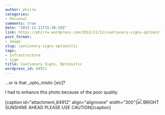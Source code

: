 ```yaml
---
author: philrw
categories:
- Personal
comments: true
date: "2013-11-11T15:30:19Z"
link: https://philrw.wordpress.com/2013/11/11/cautionary-signs-optimistic/
post_format:
- Image
slug: cautionary-signs-optimistic
tags:
- infrastructure
- sign
title: Cautionary Signs, Optimistic
wordpress_id: 84911
---
```


...or is that _opto_mistic [sic]?

I had to enhance this photo because of the poor quality.

[caption id="attachment_84912" align="alignnone" width="300"]![](https://blog.rosenberg-watt.com/wp-content/uploads/2013/11/IMG_20131111_072928-300x224.jpg) BRIGHT SUNSHINE AHEAD PLEASE USE CAUTION[/caption]
